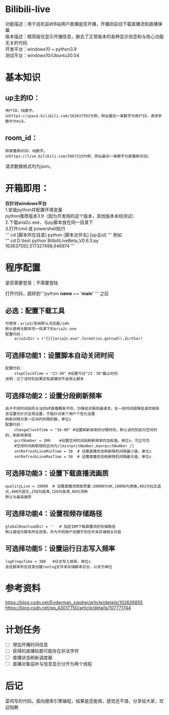 # Bilibili-live
功能描述：用于挂机监听B站用户直播是否开播，开播则自动下载直播流和直播弹幕    
版本描述：精简版仅显示开播信息，删去了正常版本的各种显示信息和与核心功能无关的代码    
开发平台：windows10 + python3.9    
测试平台：windows10/Ubuntu20.04    

# 基本知识  
## up主的ID：  
	用户ID，纯数字。  
	以https://space.bilibili.com/163637592为例，网址最后一串数字为用户ID，请求参数中为mid。  
## room_id：  
	即直播房间ID，纯数字。  
	以https://live.bilibili.com/5867219为例，网址最后一串数字为直播房间ID。  
请求数据格式均为json。

# 开箱即用：
**仅针对windows平台**  
1.安装python并配置环境变量  
python推荐版本3.9（因为开发用的这个版本，其他版本未经测试）  
2.下载aria2c.exe，与py脚本放在同一目录下  
3.打开cmd 或 powershell执行  
'''
cd [脚本所在目录]
python [脚本文件名] [up主id]
'''
例如  
'''
cd D:\test
python BilibiliLiveBeta_V0.6.3.py 163637592,517327498,946974
'''
# 程序配置
是否需要登录：不需要登陆  

打开代码，跳转到'''python
  __name__ == '__main__'
  ''' 之后  
  
## 必选：配置下载工具
	可使用：aria2/系统默认浏览器/idm
	默认使用与脚本同一目录下的aria2c.exe
	配置代码：
		aria2cDir = r"{}{}aria2c.exe".format(os.getcwd(),dirChar)

## 可选择功能1：设置脚本自动关闭时间
	配置代码：
		stopClockTime = "23-30" #设置今日"23：30"截止时刻
	说明：过了该时刻如果还有直播则不会停止脚本

## 可选择功能2：设置分段刷新频率
	由于不同时间段所关注的UP直播概率不同，为降低对服务器请求，在一些时间段降低请求频率
	该设置仅针对全局设置，不能针对某个用户个性化设置
	刷新间隔为某一区间内的随机数，单位s
	配置代码：
		changeClockTime = "16-00" #设置刷新频率的分隔时刻，默认该时刻前为空闲时刻，刷新频率低
		pcctNumber = 300    #设置空闲时间段刷新频率的加权值，单位s，可正可负
		#空闲时间刷新随机区间为/[min+pcctNumber,max+pcctNumber /]
		setRefreshLiveMinTime = 30  # 设置直播状态刷新随机间隔最小值，单位s
		setRefreshLiveMaxTime = 50  # 设置直播状态刷新随机间隔最大值，单位s
    
 ## 可选择功能3：设置下载直播流画质
	qualityLive = 10000  # 设置直播流爬取质量:20000为4K,10000为原画,401为杜比蓝光,400为蓝光,250为超清,150为高清,80为流畅
	默认为最高画质
    
 ## 可选择功能4：设置视频存储路径
	globalDownloadDir = ''  # 指定IDM下载直播流的存储路径
	默认路径为脚本所在目录，并为不同用户创建不同文件夹存储相关内容
    
 ## 可选择功能5：设置运行日志写入频率
	logFrequTime = 300   #日志写入频率，单位s
	会在脚本所在目录创建runlog文件夹存储脚本日志，以天为单位
    
# 参考资料
  https://blog.csdn.net/Enderman_xiaohei/article/details/102626855
  https://blog.csdn.net/qq_43017750/article/details/107771744
  
# 计划任务
- [ ] 增加开播时间信息
- [ ] 获得的直播标题可能存在非法字符
- [ ] 直播状态刷新调度器
- [ ] 直播对象监听与信息显示分开为两个线程

# 后记
  菜鸡写的代码，面向搜索引擎编程，结果是还能用，感觉还不错，分享给大家，欢迎指教
